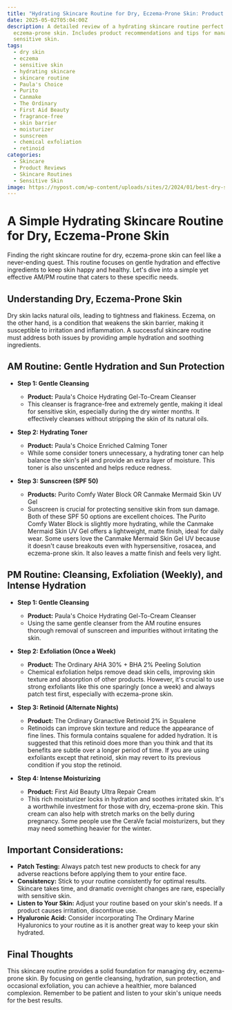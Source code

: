 ```yaml
---
title: "Hydrating Skincare Routine for Dry, Eczema-Prone Skin: Product Review & Guide"
date: 2025-05-02T05:04:00Z
description: A detailed review of a hydrating skincare routine perfect for dry,
  eczema-prone skin. Includes product recommendations and tips for managing
  sensitive skin.
tags:
  - dry skin
  - eczema
  - sensitive skin
  - hydrating skincare
  - skincare routine
  - Paula's Choice
  - Purito
  - Canmake
  - The Ordinary
  - First Aid Beauty
  - fragrance-free
  - skin barrier
  - moisturizer
  - sunscreen
  - chemical exfoliation
  - retinoid
categories:
  - Skincare
  - Product Reviews
  - Skincare Routines
  - Sensitive Skin
image: https://nypost.com/wp-content/uploads/sites/2/2024/01/best-dry-skin-products-review.jpg?quality=75&strip=all&w=1200
---
```

# A Simple Hydrating Skincare Routine for Dry, Eczema-Prone Skin

Finding the right skincare routine for dry, eczema-prone skin can feel like a never-ending quest. This routine focuses on gentle hydration and effective ingredients to keep skin happy and healthy. Let's dive into a simple yet effective AM/PM routine that caters to these specific needs.

## Understanding Dry, Eczema-Prone Skin

Dry skin lacks natural oils, leading to tightness and flakiness. Eczema, on the other hand, is a condition that weakens the skin barrier, making it susceptible to irritation and inflammation. A successful skincare routine must address both issues by providing ample hydration and soothing ingredients.

## AM Routine: Gentle Hydration and Sun Protection

*   **Step 1: Gentle Cleansing**
    *   **Product:** Paula's Choice Hydrating Gel-To-Cream Cleanser
    *   This cleanser is fragrance-free and extremely gentle, making it ideal for sensitive skin, especially during the dry winter months. It effectively cleanses without stripping the skin of its natural oils.

*   **Step 2: Hydrating Toner**
    *   **Product:** Paula's Choice Enriched Calming Toner
    *   While some consider toners unnecessary, a hydrating toner can help balance the skin's pH and provide an extra layer of moisture. This toner is also unscented and helps reduce redness.

*   **Step 3: Sunscreen (SPF 50)**
    *   **Products:** Purito Comfy Water Block OR Canmake Mermaid Skin UV Gel
    *   Sunscreen is crucial for protecting sensitive skin from sun damage. Both of these SPF 50 options are excellent choices. The Purito Comfy Water Block is slightly more hydrating, while the Canmake Mermaid Skin UV Gel offers a lightweight, matte finish, ideal for daily wear. Some users love the Canmake Mermaid Skin Gel UV because it doesn't cause breakouts even with hypersensitive, rosacea, and eczema-prone skin. It also leaves a matte finish and feels very light.

## PM Routine: Cleansing, Exfoliation (Weekly), and Intense Hydration

*   **Step 1: Gentle Cleansing**
    *   **Product:** Paula's Choice Hydrating Gel-To-Cream Cleanser
    *   Using the same gentle cleanser from the AM routine ensures thorough removal of sunscreen and impurities without irritating the skin.

*   **Step 2: Exfoliation (Once a Week)**
    *   **Product:** The Ordinary AHA 30% + BHA 2% Peeling Solution
    *   Chemical exfoliation helps remove dead skin cells, improving skin texture and absorption of other products. However, it's crucial to use strong exfoliants like this one sparingly (once a week) and always patch test first, especially with eczema-prone skin.

*   **Step 3: Retinoid (Alternate Nights)**
    *   **Product:** The Ordinary Granactive Retinoid 2% in Squalene
    *   Retinoids can improve skin texture and reduce the appearance of fine lines. This formula contains squalene for added hydration.  It is suggested that this retinoid does more than you think and that its benefits are subtle over a longer period of time. If you are using exfoliants except that retinoid, skin may revert to its previous condition if you stop the retinoid. 

*   **Step 4: Intense Moisturizing**
    *   **Product:** First Aid Beauty Ultra Repair Cream
    *   This rich moisturizer locks in hydration and soothes irritated skin. It's a worthwhile investment for those with dry, eczema-prone skin. This cream can also help with stretch marks on the belly during pregnancy. Some people use the CeraVe facial moisturizers, but they may need something heavier for the winter.

## Important Considerations:

*   **Patch Testing:** Always patch test new products to check for any adverse reactions before applying them to your entire face.
*   **Consistency:** Stick to your routine consistently for optimal results. Skincare takes time, and dramatic overnight changes are rare, especially with sensitive skin.
*   **Listen to Your Skin:** Adjust your routine based on your skin's needs. If a product causes irritation, discontinue use.
*   **Hyaluronic Acid:** Consider incorporating The Ordinary Marine Hyaluronics to your routine as it is another great way to keep your skin hydrated. 

## Final Thoughts

This skincare routine provides a solid foundation for managing dry, eczema-prone skin. By focusing on gentle cleansing, hydration, sun protection, and occasional exfoliation, you can achieve a healthier, more balanced complexion. Remember to be patient and listen to your skin's unique needs for the best results.
